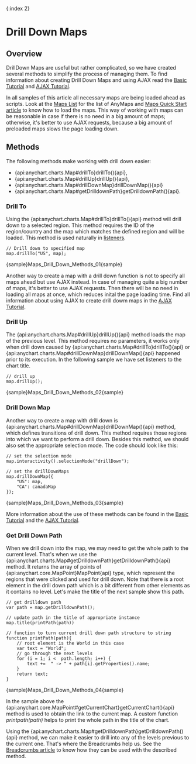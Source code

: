 {:index 2}
# Drill Down Maps

## Overview

DrillDown Maps are useful but rather complicated, so we have created several methods to simplify the process of managing them. 
To find information about creating Drill Down Maps and using AJAX read the [Basic Tutorial](Basic_Tutorial) and [AJAX Tutorial](AJAX_Tutorial).

In all samples of this article all necessary maps are being loaded ahead as scripts. Look at the [Maps List](../Maps_List) for the list of AnyMaps and [Maps Quick Start article](../Quick_Start) to know how to load the maps. This way of working with maps can be reasonable in case if there is no need in a big amount of maps; otherwise, it's better to use AJAX requests, because a big amount of preloaded maps slows the page loading down.

## Methods

The following methods make working with drill down easier:
- {api:anychart.charts.Map#drillTo}drillTo(){api},
- {api:anychart.charts.Map#drillUp}drillUp(){api},
- {api:anychart.charts.Map#drillDownMap}drillDownMap(){api}
- {api:anychart.charts.Map#getDrilldownPath}getDrilldownPath(){api}. 

### Drill To

Using the {api:anychart.charts.Map#drillTo}drillTo(){api} method will drill down to a selected region. This method requires the ID of the region/country and the map which matches the defined region and will be loaded. This method is used naturally in [listeners](../../Common_Settings/Event_Listeners).

```
// Drill down to specified map
map.drillTo("US", map);
```

{sample}Maps\_Drill\_Down\_Methods\_01{sample}

Another way to create a map with a drill down function is not to specify all maps ahead but use AJAX instead. In case of managing quite a big number of maps, it's better to use AJAX requests. Then there will be no need in loading all maps at once, which reduces inital the page loading time. Find all information about using AJAX to create drill dowm maps in the [AJAX Tutorial](AJAX_Tutorial).

### Drill Up

The {api:anychart.charts.Map#drillUp}drillUp(){api} method loads the map of the previous level. This method requires no parameters, it works only when drill down caused by {api:anychart.charts.Map#drillTo}drillTo(){api} or {api:anychart.charts.Map#drillDownMap}drillDownMap(){api} happened prior to its execution. In the following sample we have set listeners to the chart title.

```
// drill up
map.drillUp();
```

{sample}Maps\_Drill\_Down\_Methods\_02{sample}

### Drill Down Map

Another way to create a map with drill down is {api:anychart.charts.Map#drillDownMap}drillDownMap(){api} method, which defines transitions of drill down. This method requires those regions into which we want to perform a drill down. Besides this method, we should also set the appropriate selection mode. The code should look like this:

```
// set the selection mode    
map.interactivity().selectionMode("drillDown");

// set the drillDownMaps
map.drillDownMap({
    "US": map,        
    "CA": canadaMap
});
```

{sample}Maps\_Drill\_Down\_Methods\_03{sample}

More information about the use of these methods can be found in the [Basic Tutorial](Basic_Tutorial) and the [AJAX Tutorial](AJAX_Tutorial).

### Get Drill Down Path

When we drill down into the map, we may need to get the whole path to the current level. That's when we use the {api:anychart.charts.Map#getDrilldownPath}getDrilldownPath(){api} method. It returns the array of points of {api:anychart.core.MapPoint}MapPoint{api} type, which represent the regions that were clicked and used for drill down. Note that there is a root element in the drill down path which is a bit different from other elements as it contains no level. Let's make the title of the next sample show this path.

```
// get drilldown path
var path = map.getDrilldownPath();
      
// update path in the title of appropriate instance
map.title(printPath(path))

// function to turn current drill down path structure to string
function printPath(path){
    // root element is the World in this case
    var text = "World";
    // go through the next levels
    for (i = 1; i <  path.length; i++) { 
        text +=  " -> " + path[i].getProperties().name;
    }
    return text;
}
```

{sample}Maps\_Drill\_Down\_Methods\_04{sample}

In the sample above the {api:anychart.core.MapPoint#getCurrentChart}getCurrentChart(){api} method is used to obtain the link to the current map. A custom function *printpath(path)* helps to print the whole path in the title of the chart.

Using the {api:anychart.charts.Map#getDrilldownPath}getDrilldownPath(){api} method, we can make it easier to drill into any of the levels previous to the current one. That's where the Breadcrumbs help us. See the [Breadcrumbs article](Breadcrumbs) to know how they can be used with the described method.